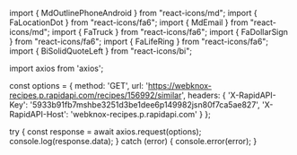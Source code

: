 import { MdOutlinePhoneAndroid } from "react-icons/md";
<MdOutlinePhoneAndroid />
import { FaLocationDot } from "react-icons/fa6";
<FaLocationDot />
import { MdEmail } from "react-icons/md";
<MdEmail />
import { FaTruck } from "react-icons/fa6";
<FaTruck />
import { FaDollarSign } from "react-icons/fa6";
<FaDollarSign />
import { FaLifeRing } from "react-icons/fa6";
<FaLifeRing />
import { BiSolidQuoteLeft } from "react-icons/bi";
<BiSolidQuoteLeft />

import axios from 'axios';

const options = {
  method: 'GET',
  url: 'https://webknox-recipes.p.rapidapi.com/recipes/156992/similar',
  headers: {
    'X-RapidAPI-Key': '5933b91fb7mshbe3251d3be1dee6p149982jsn80f7ca5ae827',
    'X-RapidAPI-Host': 'webknox-recipes.p.rapidapi.com'
  }
};

try {
	const response = await axios.request(options);
	console.log(response.data);
} catch (error) {
	console.error(error);
}
